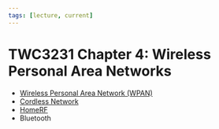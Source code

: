 ```yaml
---
tags: [lecture, current]
---
```


# TWC3231 Chapter 4: Wireless Personal Area Networks

- [Wireless Personal Area Network (WPAN)](202303292149.md)
- [Cordless Network](202304212216.md)
- [HomeRF](202304212223.md)
- Bluetooth
